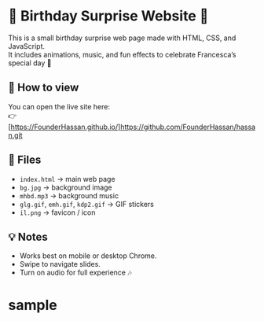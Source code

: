 # 🎂 Birthday Surprise Website 🎉

This is a small birthday surprise web page made with HTML, CSS, and JavaScript.  
It includes animations, music, and fun effects to celebrate Francesca’s special day 💖

## 🚀 How to view
You can open the live site here:  
👉 [https://FounderHassan.github.io/]https://github.com/FounderHassan/hassan.git
## 📂 Files
- `index.html` → main web page  
- `bg.jpg` → background image  
- `mhbd.mp3` → background music  
- `glg.gif`, `emh.gif`, `kdp2.gif` → GIF stickers  
- `il.png` → favicon / icon  

## 💡 Notes
- Works best on mobile or desktop Chrome.  
- Swipe to navigate slides.  
- Turn on audio for full experience 🎶

# sample
